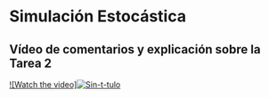 # Simulación Estocástica
## Vídeo de comentarios y explicación sobre la Tarea 2

[![Watch the video]<a href="https://ibb.co/RHg5wG5"><img src="https://i.ibb.co/cTymnKm/Sin-t-tulo.png" alt="Sin-t-tulo" border="0"></a>](https://www.youtube.com/watch?v=QIUrTCeXa14&feature=youtu.be)

